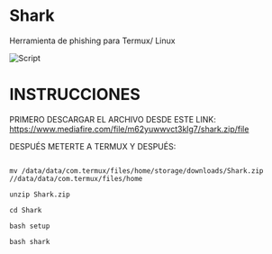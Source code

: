 # Shark
Herramienta de phishing para Termux/ Linux 

<p align="centre">
<img src="https://srv4.fireload.com/core/cache/plugins/imageviewer/1009210/40f78f1ef6b7f39a02a3630a542cb9bbd8a15b5725c92a23c6422dea9a915c29/1100x1100_cropped.jpg" alt="Script">
</p> 

# INSTRUCCIONES

PRIMERO DESCARGAR EL ARCHIVO DESDE ESTE LINK:
https://www.mediafire.com/file/m62yuwwvct3klg7/shark.zip/file

DESPUÉS METERTE A TERMUX Y DESPUÉS: 
```

mv /data/data/com.termux/files/home/storage/downloads/Shark.zip //data/data/com.termux/files/home 

unzip Shark.zip

cd Shark

bash setup

bash shark

```

